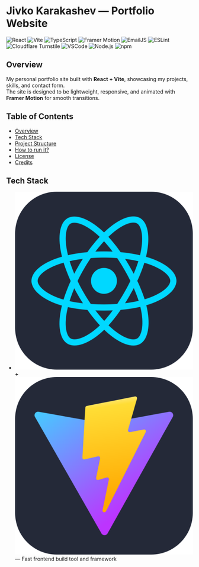 # Jivko Karakashev — Portfolio Website

![React](https://img.shields.io/badge/React-20232A?style=for-the-badge&logo=react&logoColor=61DAFB)
![Vite](https://img.shields.io/badge/Vite-646CFF?style=for-the-badge&logo=vite&logoColor=white)
![TypeScript](https://img.shields.io/badge/TypeScript-3178C6?style=for-the-badge&logo=typescript&logoColor=white)
![Framer Motion](https://img.shields.io/badge/Framer%20Motion-0055FF?style=for-the-badge&logo=framer&logoColor=white)
![EmailJS](https://img.shields.io/badge/EmailJS-0D92F4?style=for-the-badge&logo=gmail&logoColor=white)
![ESLint](https://img.shields.io/badge/ESLint-4B32C3?style=for-the-badge&logo=eslint&logoColor=white)
![Cloudflare Turnstile](https://img.shields.io/badge/Turnstile-EB5424?style=for-the-badge&logo=cloudflare&logoColor=white)
![VSCode](https://img.shields.io/badge/VSCode-007ACC?style=for-the-badge&logo=visualstudiocode&logoColor=white)
![Node.js](https://img.shields.io/badge/Node.js-339933?style=for-the-badge&logo=nodedotjs&logoColor=white)
![npm](https://img.shields.io/badge/npm-CB3837?style=for-the-badge&logo=npm&logoColor=white)

## Overview
My personal portfolio site built with **React + Vite**, showcasing my projects, skills, and contact form.  
The site is designed to be lightweight, responsive, and animated with **Framer Motion** for smooth transitions.  

## Table of Contents

- [Overview](#overview)
- [Tech Stack](#tech-stack)
- [Project Structure](#project-structure)
- [How to run it?](#how-to-run-it)
- [License](#license)
- [Credits](#credits)

## Tech Stack
- **![React](https://raw.githubusercontent.com/tandpfun/skill-icons/65dea6c4eaca7da319e552c09f4cf5a9a8dab2c8/icons/React-Dark.svg) + ![Vite](https://raw.githubusercontent.com/tandpfun/skill-icons/65dea6c4eaca7da319e552c09f4cf5a9a8dab2c8/icons/Vite-Dark.svg)** — Fast frontend build tool and framework